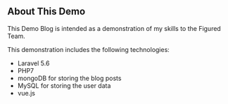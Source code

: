 

## About This Demo

This Demo Blog is intended as a demonstration of my skills to the Figured Team.

This demonstration includes the following technologies:

- Laravel 5.6
- PHP7
- mongoDB for storing the blog posts 
- MySQL for storing the user data
- vue.js



